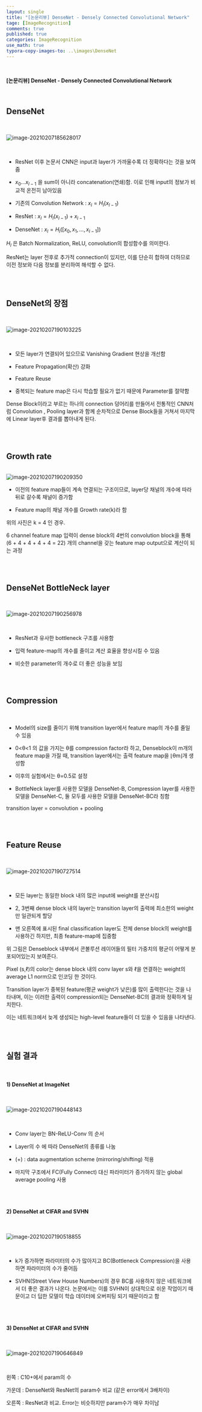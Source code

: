 ```yaml
---
layout: single
title: "[논문리뷰] DenseNet - Densely Connected Convolutional Network"
tage: [ImageRecognition]
comments: true
published: true
categories: ImageRecognition
use_math: true
typora-copy-images-to: ..\images\DenseNet
---
```


<br/>

**[논문리뷰] DenseNet - Densely Connected Convolutional Network**

<br/>

## **DenseNet**

<br/>

![image-20210207185628017](/images/DenseNet/image-20210207185628017.png)

<br/>

- ResNet 이후 논문서 CNN은 input과 layer가 가까울수록 더 정확하다는 것을 보여줌

- $x_0 ... x_{l-1}$ 을 sum이 아니라 concatenation(연쇄)함. 이로 인해 input의 정보가 비교적 온전히 남아있음

- 기존의 Convolution Network :  $x_l = H_l(x_{l-1})$

- ResNet : $x_l = H_l(x_{l-1})+x_{l-1}$

- DenseNet : $x_l = H_l([x_0,x_1,...,x_{l-1}])$ 

$H_l$ 은 Batch Normalization, ReLU, convolution의 합성함수를 의미한다.

ResNet는 layer 전후로 추가적 connection이 있지만, 이를 단순히 합하여 더하므로 이전 정보와 다음 정보를 분리하여 해석할 수 없다.

<br/>

<br/>

## **DenseNet의 장점**

<br/>

![image-20210207190103225](/images/DenseNet/image-20210207190103225.png)

<br/>

- 모든 layer가 연결되어 있으므로 Vanishing Gradient 현상을 개선함

- Feature Propagation(확산) 강화

- Feature Reuse

- 중복되는 feature map은 다시 학습할 필요가 없기 때문에 Parameter를 절약함

Dense Block이라고 부르는 하나의 connection 덩어리를 만들어서 전통적인 CNN처럼 Convolution , Pooling layer과 함께 순차적으로 Dense Block들을 거쳐서 마지막에 Linear layer후 결과를 뽑아내게 된다.

<br/>

<br/>

## **Growth rate**

<br/>

<img src="/images/DenseNet/image-20210207190209350.png" alt="image-20210207190209350"  />

<br/>

- 이전의 feature map들이 계속 연결되는 구조이므로, layer당 채널의 개수에 따라 뒤로 갈수록 채널이 증가함

- Feature map의 채널 개수를 Growth rate(k)라 함 

위의 사진은 k = 4 인 경우.

6 channel feature map 입력이 dense block의 4번의 convolution block을 통해 (6 + 4 + 4 + 4 + 4 = 22) 개의 channel을 갖는 feature map output으로 계산이 되는 과정

<br/>

<br/>

## **DenseNet** **BottleNeck** **layer**

<br/>

![image-20210207190256978](/images/DenseNet/image-20210207190256978.png)

<br/>

- ResNet과 유사한 bottleneck 구조를 사용함

- 입력 feature-map의 개수를 줄이고 계산 효율을 향상시킬 수 있음

- 비슷한 parameter의 개수로 더 좋은 성능을 보임

<br/>

<br/>

## **Compression**

<br/>

- Model의 size를 줄이기 위해 transition layer에서 feature map의 개수를 줄일 수 있음

-  0<θ<1 의 값을 가지는 θ를 compression factor라 하고, Denseblock이 m개의 feature map을 가질 때, transition layer에서는 출력 feature map을 ⌊θm⌋개 생성함

- 이후의 실험에서는  θ=0.5로 설정

- BottleNeck layer를 사용한 모델을 DenseNet-B, Compression layer를 사용한 모델을 DenseNet-C, 둘 모두를 사용한 모델을 DenseNet-BC라 칭함

transition layer = convolution + pooling

<br/>

<br/>

## **Feature Reuse**

<br/>

![image-20210207190727514](/images/DenseNet/image-20210207190727514.png)

<br/>

- 모든 layer는 동일한 block 내의 많은 input에 weight를 분산시킴

- 2, 3번째 dense block 내의 layer는 transition layer의 출력에 최소한의 weight만 일관되게 할당

- 맨 오른쪽에 표시된 final classification layer도 전체 dense block의 weight를 사용하긴 하지만, 최종 feature-map에 집중함

위 그림은 Denseblock 내부에서 콘볼루션 레이어들의 필터 가중치의 평균이 어떻게 분포되어있는지 보여준다.

Pixel (s,ℓ)의 color는 dense block 내의 conv layer s와 ℓ을 연결하는 weight의 average L1 norm으로 인코딩 한 것이다.

Transition layer가 중복된 feature(평균 weight가 낮은)를 많이 출력한다는 것을 나타내며, 이는 이러한 출력이 compression되는 DenseNet-BC의 결과와 정확하게 일치한다.

이는 네트워크에서 늦게 생성되는 high-level feature들이 더 있을 수 있음을 나타낸다.

<br/>

<br/>

## 실험 결과

<br/>

#### **1) DenseNet** **at ImageNet**

<br/>

![image-20210207190448143](/images/DenseNet/image-20210207190448143.png)

<br/>

- Conv layer는 BN-ReLU-Conv 의 순서

- Layer의 수 에 따라 DenseNet의 종류를 나눔

- (+) : data augmentation scheme (mirroring/shifting) 적용

- 마지막 구조에서 FC(Fully Connect) 대신 파라미터가 증가하지 않는 global average pooling 사용


<br/>

<br/>

#### 2) **DenseNet** **at** **CIFAR and SVHN**

<br/>

![image-20210207190518855](/images/DenseNet/image-20210207190518855.png)

<br/>

- k가 증가하면 파라미터의 수가 많아지고 BC(Bottleneck Compression)을 사용하면 파라미터의 수가 줄어듬

- SVHN(Street View House Numbers)의 경우 BC를 사용하지 않은 네트워크에서 더 좋은 결과가 나온다. 논문에서는 이를 SVHN이 상대적으로 쉬운 작업이기 때문이고 더 딥한 모델이 학습 데이터에 오버피팅 되기 때문이라고 함


<br/>

<br/>

#### **3) DenseNet** **at** **CIFAR and SVHN**

<br/>

![image-20210207190646849](/images/DenseNet/image-20210207190646849.png)

<br/>

왼쪽 : C10+에서 param의 수

가운데 : DenseNet와 ResNet의 param수 비교 (같은 error에서 3배차이)

오른쪽 : ResNet과 비교. Error는 비슷하지만 param수가 매우 차이남



